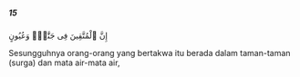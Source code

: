##### 15

<span class="ayah">إِنَّ ٱلْمُتَّقِينَ فِى جَنَّٰتٍۢ وَعُيُونٍ</span>

<span class="ayah_translation">Sesungguhnya orang-orang yang bertakwa itu berada dalam taman-taman (surga) dan mata air-mata air,</span>
